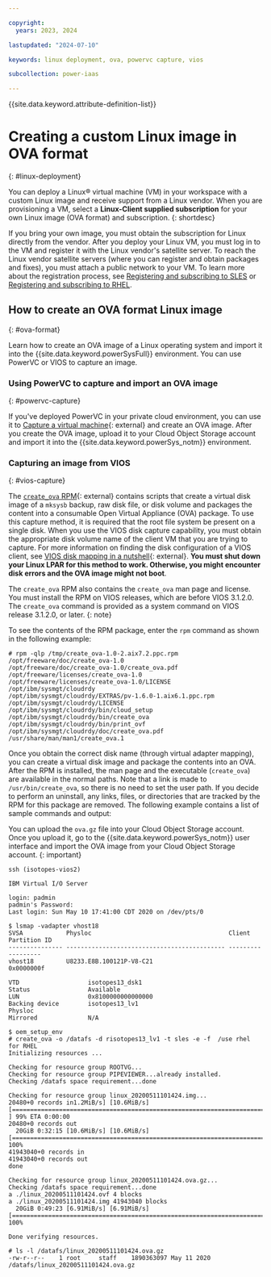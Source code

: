 ```yaml
---

copyright:
  years: 2023, 2024

lastupdated: "2024-07-10"

keywords: linux deployment, ova, powervc capture, vios

subcollection: power-iaas

---
```


{{site.data.keyword.attribute-definition-list}}



# Creating a custom Linux image in OVA format
{: #linux-deployment}



You can deploy a Linux&reg; virtual machine (VM) in your workspace with a custom Linux image and receive support from a Linux vendor. When you are provisioning a VM, select a **Linux-Client supplied subscription** for your own Linux image (OVA format) and subscription.
{: shortdesc}

If you bring your own image, you must obtain the subscription for Linux directly from the vendor. After you deploy your Linux VM, you must log in to the VM and register it with the Linux vendor's satellite server. To reach the Linux vendor satellite servers (where you can register and obtain packages and fixes), you must attach a public network to your VM. To learn more about the registration process, see [Registering and subscribing to SLES](/docs/power-iaas?topic=power-iaas-using-linux#registering-sles) or [Registering and subscribing to RHEL](/docs/power-iaas?topic=power-iaas-linux-with-powervs#subscribing-to-rhel).

## How to create an OVA format Linux image
{: #ova-format}

Learn how to create an OVA image of a Linux operating system and import it into the {{site.data.keyword.powerSysFull}} environment. You can use PowerVC or VIOS to capture an image.

### Using PowerVC to capture and import an OVA image
{: #powervc-capture}

If you've deployed PowerVC in your private cloud environment, you can use it to [Capture a virtual machine](https://www.ibm.com/docs/en/powervc/2.0.3?topic=images-capturing-virtual-machine){: external} and create an OVA image. After you create the OVA image, upload it to your Cloud Object Storage account and import it into the {{site.data.keyword.powerSys_notm}} environment.

### Capturing an image from VIOS
{: #vios-capture}



The [`create_ova` RPM](https://cloud.ibm.com/media/docs/downloads/create_ova-1.0-2.aix7.2.ppc.rpm){: external} contains scripts that create a virtual disk image of a `mksysb` backup, raw disk file, or disk volume and packages the content into a consumable Open Virtual Appliance (OVA) package. To use this capture method, it is required that the root file system be present on a single disk. When you use the VIOS disk capture capability, you must obtain the appropriate disk volume name of the client VM that you are trying to capture. For more information on finding the disk configuration of a VIOS client, see [VIOS disk mapping in a nutshell](https://developer.ibm.com/technologies/systems/articles/au-viosmapping/){: external}. **You must shut down your Linux LPAR for this method to work. Otherwise, you might encounter disk errors and the OVA image might not boot**.

The `create_ova` RPM also contains the `create_ova` man page and license. You must install the RPM on VIOS releases, which are before VIOS 3.1.2.0. The `create_ova` command is provided as a system command on VIOS release 3.1.2.0, or later.
{: note}

To see the contents of the RPM package, enter the `rpm` command as shown in the following example:

```text
# rpm -qlp /tmp/create_ova-1.0-2.aix7.2.ppc.rpm
/opt/freeware/doc/create_ova-1.0
/opt/freeware/doc/create_ova-1.0/create_ova.pdf
/opt/freeware/licenses/create_ova-1.0
/opt/freeware/licenses/create_ova-1.0/LICENSE
/opt/ibm/sysmgt/cloudrdy
/opt/ibm/sysmgt/cloudrdy/EXTRAS/pv-1.6.0-1.aix6.1.ppc.rpm
/opt/ibm/sysmgt/cloudrdy/LICENSE
/opt/ibm/sysmgt/cloudrdy/bin/cloud_setup
/opt/ibm/sysmgt/cloudrdy/bin/create_ova
/opt/ibm/sysmgt/cloudrdy/bin/print_ovf
/opt/ibm/sysmgt/cloudrdy/doc/create_ova.pdf
/usr/share/man/man1/create_ova.1
```

Once you obtain the correct disk name (through virtual adapter mapping), you can create a virtual disk image and package the contents into an OVA. After the RPM is installed, the man page and the executable (`create_ova`) are available in the normal paths. Note that a link is made to `/usr/bin/create_ova`, so there is no need to set the user path. If you decide to perform an uninstall, any links, files, or directories that are tracked by the RPM for this package are removed. The following example contains a list of sample commands and output:

You can upload the `ova.gz` file into your Cloud Object Storage account. Once you upload it, go to the {{site.data.keyword.powerSys_notm}} user interface and import the OVA image from your Cloud Object Storage account.
{: important}

```text
ssh (isotopes-vios2)

IBM Virtual I/O Server

login: padmin
padmin's Password:
Last login: Sun May 10 17:41:00 CDT 2020 on /dev/pts/0

$ lsmap -vadapter vhost18
SVSA            Physloc                                      Client Partition ID
--------------- -------------------------------------------- ------------------
vhost18         U8233.E8B.100121P-V8-C21                     0x0000000f

VTD                   isotopes13_dsk1
Status                Available
LUN                   0x8100000000000000
Backing device        isotopes13_lv1
Physloc
Mirrored              N/A

$ oem_setup_env
# create_ova -o /datafs -d risotopes13_lv1 -t sles -e -f  /use rhel for RHEL
Initializing resources ...

Checking for resource group ROOTVG...
Checking for resource group PIPEVIEWER...already installed.
Checking /datafs space requirement...done

Checking for resource group linux_20200511101424.img...
20480+0 records in1.2MiB/s] [10.6MiB/s] [=======================================================================> ] 99% ETA 0:00:00
20480+0 records out
  20GiB 0:32:15 [10.6MiB/s] [10.6MiB/s] [=======================================================================>] 100%
41943040+0 records in
41943040+0 records out
done

Checking for resource group linux_20200511101424.ova.gz...
Checking /datafs space requirement...done
a ./linux_20200511101424.ovf 4 blocks
a ./linux_20200511101424.img 41943040 blocks
  20GiB 0:49:23 [6.91MiB/s] [6.91MiB/s] [=======================================================================>] 100%

Done verifying resources.

# ls -l /datafs/linux_20200511101424.ova.gz
-rw-r--r--    1 root     staff    1890363097 May 11 2020  /datafs/linux_20200511101424.ova.gz
```


